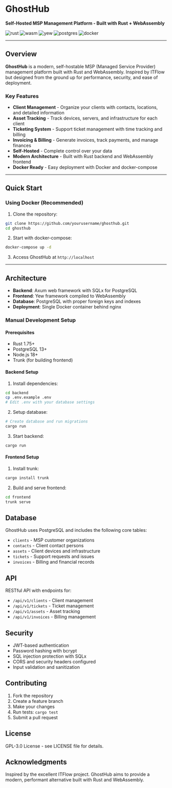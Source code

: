 # GhostHub

**Self-Hosted MSP Management Platform - Built with Rust + WebAssembly**

![rust](https://img.shields.io/badge/Backend-Rust-orange?logo=rust)
![wasm](https://img.shields.io/badge/Frontend-WebAssembly-654ff0?logo=webassembly)
![yew](https://img.shields.io/badge/UI-Yew-green)
![postgres](https://img.shields.io/badge/Database-PostgreSQL-336791?logo=postgresql)
![docker](https://img.shields.io/badge/Deploy-Docker-2496ED?logo=docker)

---

## Overview

**GhostHub** is a modern, self-hostable MSP (Managed Service Provider) management platform built with Rust and WebAssembly. Inspired by ITFlow but designed from the ground up for performance, security, and ease of deployment.

### Key Features

- **Client Management** - Organize your clients with contacts, locations, and detailed information
- **Asset Tracking** - Track devices, servers, and infrastructure for each client  
- **Ticketing System** - Support ticket management with time tracking and billing
- **Invoicing & Billing** - Generate invoices, track payments, and manage finances
- **Self-Hosted** - Complete control over your data
- **Modern Architecture** - Built with Rust backend and WebAssembly frontend
- **Docker Ready** - Easy deployment with Docker and docker-compose

---

## Quick Start

### Using Docker (Recommended)

1. Clone the repository:
```bash
git clone https://github.com/yourusername/ghosthub.git
cd ghosthub
```

2. Start with docker-compose:
```bash
docker-compose up -d
```

3. Access GhostHub at `http://localhost`

---

## Architecture

- **Backend**: Axum web framework with SQLx for PostgreSQL
- **Frontend**: Yew framework compiled to WebAssembly
- **Database**: PostgreSQL with proper foreign keys and indexes
- **Deployment**: Single Docker container behind nginx

### Manual Development Setup

#### Prerequisites
- Rust 1.75+
- PostgreSQL 13+
- Node.js 18+ 
- Trunk (for building frontend)

#### Backend Setup
1. Install dependencies:
```bash
cd backend
cp .env.example .env
# Edit .env with your database settings
```

2. Setup database:
```bash
# Create database and run migrations
cargo run
```

3. Start backend:
```bash
cargo run
```

#### Frontend Setup
1. Install trunk:
```bash
cargo install trunk
```

2. Build and serve frontend:
```bash
cd frontend
trunk serve
```

## Database

GhostHub uses PostgreSQL and includes the following core tables:
- `clients` - MSP customer organizations
- `contacts` - Client contact persons
- `assets` - Client devices and infrastructure  
- `tickets` - Support requests and issues
- `invoices` - Billing and financial records

## API

RESTful API with endpoints for:
- `/api/v1/clients` - Client management
- `/api/v1/tickets` - Ticket management
- `/api/v1/assets` - Asset tracking
- `/api/v1/invoices` - Billing management

## Security

- JWT-based authentication
- Password hashing with bcrypt
- SQL injection protection with SQLx
- CORS and security headers configured
- Input validation and sanitization

## Contributing

1. Fork the repository
2. Create a feature branch
3. Make your changes
4. Run tests: `cargo test`
5. Submit a pull request

## License

GPL-3.0 License - see LICENSE file for details.

## Acknowledgments

Inspired by the excellent ITFlow project. GhostHub aims to provide a modern, performant alternative built with Rust and WebAssembly.

